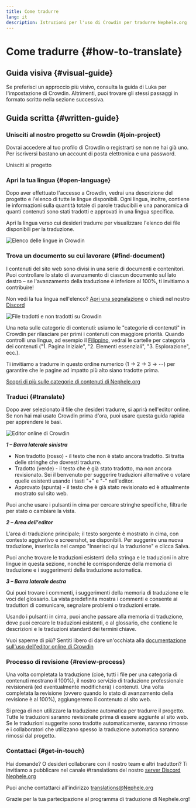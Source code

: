```yaml
---
title: Come tradurre
lang: it
description: Istruzioni per l'uso di Crowdin per tradurre Nephele.org
---
```


# Come tradurre {#how-to-translate}

## Guida visiva {#visual-guide}

Se preferisci un approccio più visivo, consulta la guida di Luka per l'impostazione di Crowdin. Altrimenti, puoi trovare gli stessi passaggi in formato scritto nella sezione successiva.

<YouTube id="Ii7bYhanLs4" />

## Guida scritta {#written-guide}

### Unisciti al nostro progetto su Crowdin {#join-project}

Dovrai accedere al tuo profilo di Crowdin o registrarti se non ne hai già uno. Per iscriversi bastano un account di posta elettronica e una password.

<ButtonLink to="https://crowdin.com/project/Nephele-org/invite">
  Unisciti al progetto
</ButtonLink>

### Apri la tua lingua {#open-language}

Dopo aver effettuato l'accesso a Crowdin, vedrai una descrizione del progetto e l'elenco di tutte le lingue disponibili. Ogni lingua, inoltre, contiene le informazioni sulla quantità totale di parole traducibili e una panoramica di quanti contenuti sono stati tradotti e approvati in una lingua specifica.

Apri la lingua verso cui desideri tradurre per visualizzare l'elenco dei file disponibili per la traduzione.

![Elenco delle lingue in Crowdin](./list-of-languages.png)

### Trova un documento su cui lavorare {#find-document}

I contenuti del sito web sono divisi in una serie di documenti e contenitori. Puoi controllare lo stato di avanzamento di ciascun documento sul lato destro – se l'avanzamento della traduzione è inferiore al 100%, ti invitiamo a contribuire!

Non vedi la tua lingua nell'elenco? [Apri una segnalazione](https://github.com/Nephele/Nephele-org-website/issues/new/choose) o chiedi nel nostro [Discord](/discord/)

![File tradotti e non tradotti su Crowdin](./crowdin-files.png)

Una nota sulle categorie di contenuti: usiamo le "categorie di contenuti" in Crowdin per rilasciare per primi i contenuti con maggiore priorità. Quando controlli una lingua, ad esempio il [Filippino](https://crowdin.com/project/Nephele-org/fil#), vedrai le cartelle per categoria dei contenuti ("1. Pagina Iniziale", "2. Elementi essenziali", "3. Esplorazione", ecc.).

Ti invitiamo a tradurre in questo ordine numerico (1 → 2 → 3 → ⋯) per garantire che le pagine ad impatto più alto siano tradotte prima.

[Scopri di più sulle categorie di contenuti di Nephele.org](/contributing/translation-program/content-buckets/)

### Traduci {#translate}

Dopo aver selezionato il file che desideri tradurre, si aprirà nell'editor online. Se non hai mai usato Crowdin prima d'ora, puoi usare questa guida rapida per apprendere le basi.

![Editor online di Crowdin](./online-editor.png)

**_1 – Barra laterale sinistra_**

- Non tradotto (rosso) - il testo che non è stato ancora tradotto. Si tratta delle stringhe che dovresti tradurre.
- Tradotto (verde) - il testo che è già stato tradotto, ma non ancora revisionato. Sei il benvenuto per suggerire traduzioni alternative o votare quelle esistenti usando i tasti "+" e "-" nell'editor.
- Approvato (spunta) - il testo che è già stato revisionato ed è attualmente mostrato sul sito web.

Puoi anche usare i pulsanti in cima per cercare stringhe specifiche, filtrarle per stato o cambiare la vista.

**_2 – Area dell'editor_**

L'area di traduzione principale; il testo sorgente è mostrato in cima, con contesto aggiuntivo e screenshot, se disponibili. Per suggerire una nuova traduzione, inseriscila nel campo "Inserisci qui la traduzione" e clicca Salva.

Puoi anche trovare le traduzioni esistenti della stringa e le traduzioni in altre lingue in questa sezione, nonché le corrispondenze della memoria di traduzione e i suggerimenti della traduzione automatica.

**_3 – Barra laterale destra_**

Qui puoi trovare i commenti, i suggerimenti della memoria di traduzione e le voci del glossario. La vista predefinita mostra i commenti e consente ai traduttori di comunicare, segnalare problemi o traduzioni errate.

Usando i pulsanti in cima, puoi anche passare alla memoria di traduzione, dove puoi cercare le traduzioni esistenti, o al glossario, che contiene le descrizioni e le traduzioni standard dei termini chiave.

Vuoi saperne di più? Sentiti libero di dare un'occhiata alla [documentazione sull'uso dell'editor online di Crowdin](https://support.crowdin.com/online-editor/)

### Processo di revisione {#review-process}

Una volta completata la traduzione (cioè, tutti i file per una categoria di contenuti mostrano il 100%), il nostro servizio di traduzione professionale revisionerà (ed eventualmente modificherà) i contenuti. Una volta completata la revisione (ovvero quando lo stato di avanzamento della revisione è al 100%), aggiungeremo il contenuto al sito web.

<InfoBanner shouldCenter emoji=":warning:">
  Si prega di non utilizzare la traduzione automatica per tradurre il progetto. Tutte le traduzioni saranno revisionate prima di essere aggiunte al sito web. Se le traduzioni suggerite sono tradotte automaticamente, saranno rimosse e i collaboratori che utilizzano spesso la traduzione automatica saranno rimossi dal progetto.
</InfoBanner>

### Contattaci {#get-in-touch}

Hai domande? O desideri collaborare con il nostro team e altri traduttori? Ti invitiamo a pubblicare nel canale #translations del nostro [server Discord Nephele.org](/discord/)

Puoi anche contattarci all'indirizzo translations@Nephele.org

Grazie per la tua partecipazione al programma di traduzione di Nephele.org!

